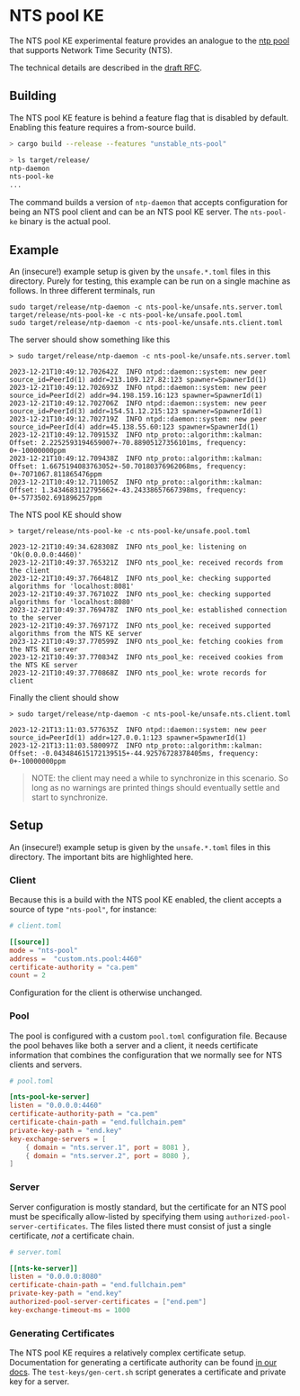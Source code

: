 # NTS pool KE

The NTS pool KE experimental feature provides an analogue to the [ntp pool](https://www.ntppool.org/en/) that supports Network Time Security (NTS).

The technical details are described in the [draft RFC](TODO).

## Building

The NTS pool KE feature is behind a feature flag that is disabled by default. Enabling this feature requires a from-source build. 

```sh
> cargo build --release --features "unstable_nts-pool"

> ls target/release/
ntp-daemon
nts-pool-ke
...
```

The command builds a version of `ntp-daemon` that accepts configuration for being an NTS pool client and can be an NTS pool KE server. The `nts-pool-ke` binary is the actual pool.

## Example

An (insecure!) example setup is given by the `unsafe.*.toml` files in this directory. Purely for testing, this example can be run on a single machine as follows. In three different terminals, run

```
sudo target/release/ntp-daemon -c nts-pool-ke/unsafe.nts.server.toml
target/release/nts-pool-ke -c nts-pool-ke/unsafe.pool.toml
sudo target/release/ntp-daemon -c nts-pool-ke/unsafe.nts.client.toml
```

The server should show something like this

```
> sudo target/release/ntp-daemon -c nts-pool-ke/unsafe.nts.server.toml

2023-12-21T10:49:12.702642Z  INFO ntpd::daemon::system: new peer source_id=PeerId(1) addr=213.109.127.82:123 spawner=SpawnerId(1)
2023-12-21T10:49:12.702693Z  INFO ntpd::daemon::system: new peer source_id=PeerId(2) addr=94.198.159.16:123 spawner=SpawnerId(1)
2023-12-21T10:49:12.702706Z  INFO ntpd::daemon::system: new peer source_id=PeerId(3) addr=154.51.12.215:123 spawner=SpawnerId(1)
2023-12-21T10:49:12.702719Z  INFO ntpd::daemon::system: new peer source_id=PeerId(4) addr=45.138.55.60:123 spawner=SpawnerId(1)
2023-12-21T10:49:12.709153Z  INFO ntp_proto::algorithm::kalman: Offset: 2.2252593194659007+-70.88905127356101ms, frequency: 0+-10000000ppm
2023-12-21T10:49:12.709438Z  INFO ntp_proto::algorithm::kalman: Offset: 1.6675194083763052+-50.70180376962068ms, frequency: 0+-7071067.811865476ppm
2023-12-21T10:49:12.711005Z  INFO ntp_proto::algorithm::kalman: Offset: 1.3434683112795662+-43.24338657667398ms, frequency: 0+-5773502.691896257ppm
```

The NTS pool KE should show

```
> target/release/nts-pool-ke -c nts-pool-ke/unsafe.pool.toml

2023-12-21T10:49:34.628308Z  INFO nts_pool_ke: listening on 'Ok(0.0.0.0:4460)'
2023-12-21T10:49:37.765321Z  INFO nts_pool_ke: received records from the client
2023-12-21T10:49:37.766481Z  INFO nts_pool_ke: checking supported algorithms for 'localhost:8081'
2023-12-21T10:49:37.767102Z  INFO nts_pool_ke: checking supported algorithms for 'localhost:8080'
2023-12-21T10:49:37.769478Z  INFO nts_pool_ke: established connection to the server
2023-12-21T10:49:37.769717Z  INFO nts_pool_ke: received supported algorithms from the NTS KE server
2023-12-21T10:49:37.770599Z  INFO nts_pool_ke: fetching cookies from the NTS KE server
2023-12-21T10:49:37.770834Z  INFO nts_pool_ke: received cookies from the NTS KE server
2023-12-21T10:49:37.770868Z  INFO nts_pool_ke: wrote records for client
```

Finally the client should show

```
> sudo target/release/ntp-daemon -c nts-pool-ke/unsafe.nts.client.toml

2023-12-21T13:11:03.577635Z  INFO ntpd::daemon::system: new peer source_id=PeerId(1) addr=127.0.0.1:123 spawner=SpawnerId(1)
2023-12-21T13:11:03.580097Z  INFO ntp_proto::algorithm::kalman: Offset: -0.043484615172139515+-44.92576728378405ms, frequency: 0+-10000000ppm
```

> NOTE: the client may need a while to synchronize in this scenario. So long as no warnings are printed things should eventually settle and start to synchronize.

## Setup

An (insecure!) example setup is given by the `unsafe.*.toml` files in this directory. The important bits are highlighted here.

### Client

Because this is a build with the NTS pool KE enabled, the client accepts a source of type `"nts-pool"`, for instance:

```toml
# client.toml

[[source]]
mode = "nts-pool"
address =  "custom.nts.pool:4460"
certificate-authority = "ca.pem"
count = 2
```

Configuration for the client is otherwise unchanged.

### Pool

The pool is configured with a custom `pool.toml` configuration file. Because the pool behaves like both a server and a client, it needs certificate information that combines the configuration that we normally see for NTS clients and servers.

```toml
# pool.toml

[nts-pool-ke-server]
listen = "0.0.0.0:4460"
certificate-authority-path = "ca.pem"
certificate-chain-path = "end.fullchain.pem"
private-key-path = "end.key"
key-exchange-servers = [
    { domain = "nts.server.1", port = 8081 },
    { domain = "nts.server.2", port = 8080 },
]
```

### Server

Server configuration is mostly standard, but the certificate for an NTS pool must be specifically allow-listed by specifying them using `authorized-pool-server-certificates`. The files listed there must consist of just a single certificate, *not* a certificate chain.

```toml
# server.toml

[[nts-ke-server]]
listen = "0.0.0.0:8080"
certificate-chain-path = "end.fullchain.pem"
private-key-path = "end.key"
authorized-pool-server-certificates = ["end.pem"]
key-exchange-timeout-ms = 1000
```

### Generating Certificates

The NTS pool KE requires a relatively complex certificate setup. Documentation for generating a certificate authority can be found [in our docs](https://docs.ntpd-rs.pendulum-project.org/development/ca/).  The `test-keys/gen-cert.sh` script generates a certificate and private key for a server.
